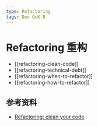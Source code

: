 ```yaml
---
type: Refactoring
tags: Dev QoK-B
---
```


# Refactoring 重构

- [[refactoring-clean-code]]
- [[refactoring-technical-debt]]
- [[refactoring-when-to-refactor]]
- [[refactoring-how-to-refactor]]

## 参考资料

- [Refactoring: clean your code](https://refactoringguru.cn/refactoring)
